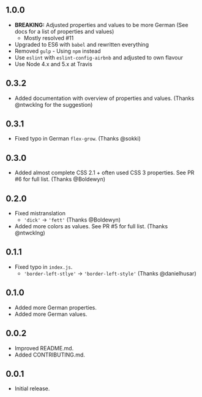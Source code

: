 ## 1.0.0
* **BREAKING:** Adjusted properties and values to be more German (See docs for a list of properties and values)
  - Mostly resolved #11
* Upgraded to ES6 with `babel` and rewritten everything
* Removed `gulp` - Using `npm` instead
* Use `eslint` with `eslint-config-airbnb` and adjusted to own flavour
* Use Node 4.x and 5.x at Travis

## 0.3.2
* Added documentation with overview of properties and values. (Thanks @ntwcklng for the suggestion)

## 0.3.1
* Fixed typo in German `flex-grow`. (Thanks @sokki)

## 0.3.0
* Added almost complete CSS 2.1 + often used CSS 3 properties. See PR #6 for full list. (Thanks @Boldewyn)

## 0.2.0
* Fixed mistranslation
    * `'dick'` -> `'fett'` (Thanks @Boldewyn)
* Added more colors as values. See PR #5 for full list. (Thanks @ntwcklng)

## 0.1.1
* Fixed typo in `index.js`.
    * `'border-left-stlye'` -> `'border-left-style'` (Thanks @danielhusar)

## 0.1.0
* Added more German properties.
* Added more German values.

## 0.0.2
* Improved README.md.
* Added CONTRIBUTING.md.

## 0.0.1
* Initial release.
